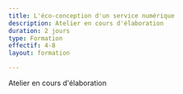 ```yaml
---
title: L'éco-conception d'un service numérique
description: Atelier en cours d'élaboration
duration: 2 jours
type: Formation
effectif: 4-8
layout: formation

---
```


Atelier en cours d'élaboration
